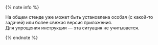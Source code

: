 {% note info %}

На общем стенде уже может быть установлена особая (с какой-то задачей) или более свежая версия приложения.  
Для упрощения инструкции — эта ситуация не учитывается.

{% endnote %}
